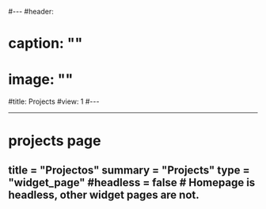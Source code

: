 #---
#header:
#  caption: ""
#  image: ""
#title: Projects
#view: 1
#---

---
# projects page
title = "Projectos"
summary = "Projects"
type = "widget_page"
#headless = false  # Homepage is headless, other widget pages are not.
---
